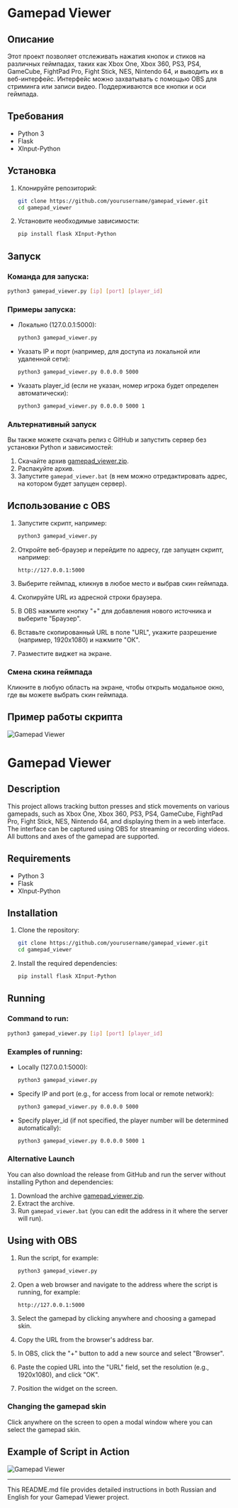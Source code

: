 # Gamepad Viewer

## Описание
Этот проект позволяет отслеживать нажатия кнопок и стиков на различных геймпадах, таких как Xbox One, Xbox 360, PS3, PS4, GameCube, FightPad Pro, Fight Stick, NES, Nintendo 64, и выводить их в веб-интерфейс. Интерфейс можно захватывать с помощью OBS для стриминга или записи видео. Поддерживаются все кнопки и оси геймпада.

## Требования
- Python 3
- Flask
- XInput-Python

## Установка

1. Клонируйте репозиторий:
    ```sh
    git clone https://github.com/yourusername/gamepad_viewer.git
    cd gamepad_viewer
    ```

2. Установите необходимые зависимости:
    ```sh
    pip install flask XInput-Python
    ```

## Запуск

### Команда для запуска:

```sh
python3 gamepad_viewer.py [ip] [port] [player_id]
```

### Примеры запуска:
- Локально (127.0.0.1:5000):
    ```sh
    python3 gamepad_viewer.py
    ```

- Указать IP и порт (например, для доступа из локальной или удаленной сети):
    ```sh
    python3 gamepad_viewer.py 0.0.0.0 5000
    ```

- Указать player_id (если не указан, номер игрока будет определен автоматически):
    ```sh
    python3 gamepad_viewer.py 0.0.0.0 5000 1
    ```

### Альтернативный запуск
Вы также можете скачать релиз с GitHub и запустить сервер без установки Python и зависимостей:

1. Скачайте архив [gamepad_viewer.zip](https://github.com/yourusername/gamepad_viewer/releases/latest).
2. Распакуйте архив.
3. Запустите `gamepad_viewer.bat` (в нем можно отредактировать адрес, на котором будет запущен сервер).

## Использование с OBS

1. Запустите скрипт, например:
    ```sh
    python3 gamepad_viewer.py
    ```

2. Откройте веб-браузер и перейдите по адресу, где запущен скрипт, например:
    ```
    http://127.0.0.1:5000
    ```

3. Выберите геймпад, кликнув в любое место и выбрав скин геймпада.

4. Скопируйте URL из адресной строки браузера.

5. В OBS нажмите кнопку "+" для добавления нового источника и выберите "Браузер".

6. Вставьте скопированный URL в поле "URL", укажите разрешение (например, 1920x1080) и нажмите "ОК".

7. Разместите виджет на экране.

### Смена скина геймпада

Кликните в любую область на экране, чтобы открыть модальное окно, где вы можете выбрать скин геймпада. 

## Пример работы скрипта

![Gamepad Viewer](gamepad.png)

# Gamepad Viewer

## Description
This project allows tracking button presses and stick movements on various gamepads, such as Xbox One, Xbox 360, PS3, PS4, GameCube, FightPad Pro, Fight Stick, NES, Nintendo 64, and displaying them in a web interface. The interface can be captured using OBS for streaming or recording videos. All buttons and axes of the gamepad are supported.

## Requirements
- Python 3
- Flask
- XInput-Python

## Installation

1. Clone the repository:
    ```sh
    git clone https://github.com/yourusername/gamepad_viewer.git
    cd gamepad_viewer
    ```

2. Install the required dependencies:
    ```sh
    pip install flask XInput-Python
    ```

## Running

### Command to run:

```sh
python3 gamepad_viewer.py [ip] [port] [player_id]
```

### Examples of running:
- Locally (127.0.0.1:5000):
    ```sh
    python3 gamepad_viewer.py
    ```

- Specify IP and port (e.g., for access from local or remote network):
    ```sh
    python3 gamepad_viewer.py 0.0.0.0 5000
    ```

- Specify player_id (if not specified, the player number will be determined automatically):
    ```sh
    python3 gamepad_viewer.py 0.0.0.0 5000 1
    ```

### Alternative Launch
You can also download the release from GitHub and run the server without installing Python and dependencies:

1. Download the archive [gamepad_viewer.zip](https://github.com/yourusername/gamepad_viewer/releases/latest).
2. Extract the archive.
3. Run `gamepad_viewer.bat` (you can edit the address in it where the server will run).

## Using with OBS

1. Run the script, for example:
    ```sh
    python3 gamepad_viewer.py
    ```

2. Open a web browser and navigate to the address where the script is running, for example:
    ```
    http://127.0.0.1:5000
    ```

3. Select the gamepad by clicking anywhere and choosing a gamepad skin.

4. Copy the URL from the browser's address bar.

5. In OBS, click the "+" button to add a new source and select "Browser".

6. Paste the copied URL into the "URL" field, set the resolution (e.g., 1920x1080), and click "OK".

7. Position the widget on the screen.

### Changing the gamepad skin

Click anywhere on the screen to open a modal window where you can select the gamepad skin.

## Example of Script in Action

![Gamepad Viewer](gamepad.png)

---

This README.md file provides detailed instructions in both Russian and English for your Gamepad Viewer project.